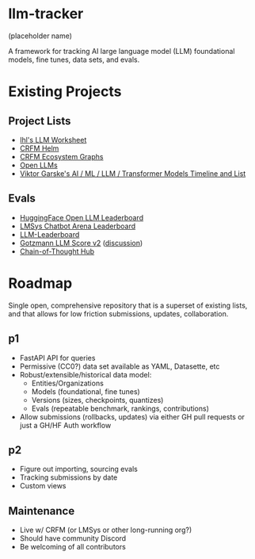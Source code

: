 # llm-tracker
(placeholder name)

A framework for tracking AI large language model (LLM) foundational models, fine tunes, data sets, and evals.

# Existing Projects

## Project Lists
* [lhl's LLM Worksheet](https://docs.google.com/spreadsheets/d/1kT4or6b0Fedd-W_jMwYpb63e1ZR3aePczz3zlbJW-Y4/edit#gid=741531996)
* [CRFM Helm](https://crfm.stanford.edu/helm/)
* [CRFM Ecosystem Graphs](https://crfm.stanford.edu/ecosystem-graphs/)
* [Open LLMs](https://crfm.stanford.edu/ecosystem-graphs/)
* [Viktor Garske's AI / ML / LLM / Transformer Models Timeline and List](https://ai.v-gar.de/ml/transformer/timeline/)

## Evals
* [HuggingFace Open LLM Leaderboard](https://huggingface.co/spaces/HuggingFaceH4/open_llm_leaderboard)
* [LMSys Chatbot Arena Leaderboard](https://chat.lmsys.org/?leaderboard)
* [LLM-Leaderboard](https://llm-leaderboard.streamlit.app/)
* [Gotzmann LLM Score v2](https://docs.google.com/spreadsheets/d/1ikqqIaptv2P4_15Ytzro46YysCldKY7Ub2wcX5H1jCQ/edit#gid=0) ([discussion](https://www.reddit.com/r/LocalLLaMA/comments/13wvd0j/llm_score_v2_modern_models_tested_by_human/))
* [Chain-of-Thought Hub](https://github.com/FranxYao/chain-of-thought-hub)


# Roadmap
Single open, comprehensive repository that is a superset of existing lists, and that allows for low friction submissions, updates, collaboration.

## p1
* FastAPI API for queries
* Permissive (CC0?) data set available as YAML, Datasette, etc
* Robust/extensible/historical data model:
  * Entities/Organizations
  * Models (foundational, fine tunes)
  * Versions (sizes, checkpoints, quantizes)
  * Evals (repeatable benchmark, rankings, contributions)
* Allow submissions (rollbacks, updates) via either GH pull requests or just a GH/HF Auth workflow

## p2
* Figure out importing, sourcing evals
* Tracking submissions by date
* Custom views

## Maintenance
* Live w/ CRFM (or LMSys or other long-running org?)
* Should have community Discord
* Be welcoming of all contributors
